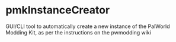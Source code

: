 # pmkInstanceCreator
GUI/CLI tool to automatically create a new instance of the PalWorld Modding Kit, as per the instructions on the pwmodding wiki
